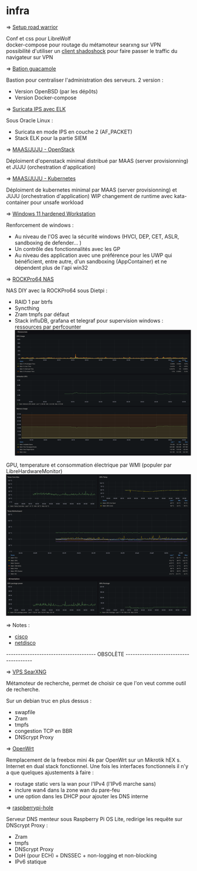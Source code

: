 # infra
 => [Setup road warrior](./road-warrior/)

Conf et css pour LibreWolf <br />
docker-compose pour routage du métamoteur searxng sur VPN <br />
possibilité d'utiliser un [client shadoshock](https://shadowsocks5.github.io/en/download/clients.html) pour faire passer le traffic du navigateur sur VPN <br />

 => [Bation guacamole](./Bastion%20guacamole/)

 Bastion pour centraliser l'administration des serveurs.
 2 version :
  - Version OpenBSD (par les dépôts)
  - Version Docker-compose

 => [Suricata IPS avec ELK](./windows%2011%20hardened%20workstation/)

Sous Oracle Linux :
 - Suricata en mode IPS en couche 2 (AF_PACKET)
 -  Stack ELK pour la partie SIEM

 => [MAAS/JUJU - OpenStack](/MAAS%20JUJU%20-%20OpenStack/)
 
 Déploiment d'openstack minimal distribué par MAAS (server provisionning) et JUJU (orchestration d'application)

 => [MAAS/JUJU - Kubernetes](/MAAS%20JUJU%20-%20kubernetes/charmed_kubernetes.txt)

 Déploiment de kubernetes minimal par MAAS (server provisionning) et JUJU (orchestration d'application)
 WIP changement de runtime avec kata-container pour unsafe workload

 => [Windows 11 hardened Workstation](./suricata%20layer%202%20ELK)

 Renforcement de windows :
 - Au niveau de l'OS avec la sécurité windows (HVCI, DEP, CET, ASLR, sandboxing de defender... )
 - Un contrôle des fonctionnalités avec les GP
 - Au niveau des application avec une préférence pour les UWP qui bénéficient, entre autre, d'un sandboxing (AppContainer) et ne dépendent plus de l'api win32

=> [ROCKPro64 NAS](./ROCKPro64%20NAS/DietPi.txt)

NAS DIY avec la ROCKPro64 sous Dietpi :
 - RAID 1 par btrfs
 - Syncthing
 - Zram
tmpfs par défaut
 - Stack influDB, grafana et telegraf pour supervision windows :
ressources par perfcounter
![Screenshot 1](./ROCKPro64%20NAS/1.png)

GPU, temperature et consommation électrique par WMI (populer par LibreHardwareMonitor)
![Screenshot 2](./ROCKPro64%20NAS/2.png)

=> Notes :

 - [cisco](./Note%20conf%20switch/conf%20switch.txt)
 - [netdisco](./Note%20netdisco/docker-compose.yml)

-------------------------------------- OBSOLÈTE --------------------------------------

=> [VPS SearXNG](./vps%20searxng/installation.txt)

Métamoteur de recherche, permet de choisir ce que l'on veut comme outil de recherche. 

Sur un debian truc en plus dessus :
 - swapfile
 - Zram
 - tmpfs
 - congestion TCP en BBR
 - DNScrypt Proxy
 
=> [OpenWrt](./no%20box%20OpenWrt/OpenWrt.txt)

Remplacement de la freebox mini 4k par OpenWrt sur un Mikrotik hEX s.
Internet en dual stack fonctionnel.
Une fois les interfaces fonctionnels il n'y a que quelques ajustements à faire :
 - routage static vers la wan pour l'IPv4 (l'IPv6 marche sans)
 - inclure wan4 dans la zone wan du pare-feu
 - une option dans les DHCP pour ajouter les DNS interne

=> [raspberrypi-hole](./raspberry%20pi-hole/pi-hole%20dnscrypt-proxy.txt)

Serveur DNS menteur sous Raspberry Pi OS Lite, redirige les requête sur DNScrypt Proxy :
 - Zram
 - tmpfs
 - DNScrypt Proxy
 - DoH (pour ECH) + DNSSEC + non-logging et non-blocking
 - IPv6 statique
